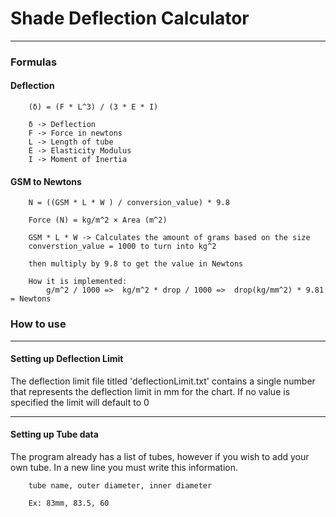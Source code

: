 # Shade Deflection Calculator 
***

### Formulas
#### Deflection
```
    (δ) = (F * L^3) / (3 * E * I)
    
    δ -> Deflection
    F -> Force in newtons
    L -> Length of tube
    E -> Elasticity Modulus
    I -> Moment of Inertia
```
#### GSM to Newtons
```
    N = ((GSM * L * W ) / conversion_value) * 9.8
    
    Force (N) = kg/m^2 × Area (m^2)
    
    GSM * L * W -> Calculates the amount of grams based on the size
    converstion_value = 1000 to turn into kg^2
    
    then multiply by 9.8 to get the value in Newtons
    
    How it is implemented:
        g/m^2 / 1000 =>  kg/m^2 * drop / 1000 =>  drop(kg/mm^2) * 9.81 = Newtons
```

### How to use
***
#### Setting up Deflection Limit
The deflection limit file titled 'deflectionLimit.txt' 
contains a single number that represents the deflection limit in mm for the chart.
If no value is specified the limit will default to 0
***
#### Setting up Tube data
The program already has a list of tubes, however if you wish to add your own tube. In a new line you must write this information.
```
    tube name, outer diameter, inner diameter
    
    Ex: 83mm, 83.5, 60
```
